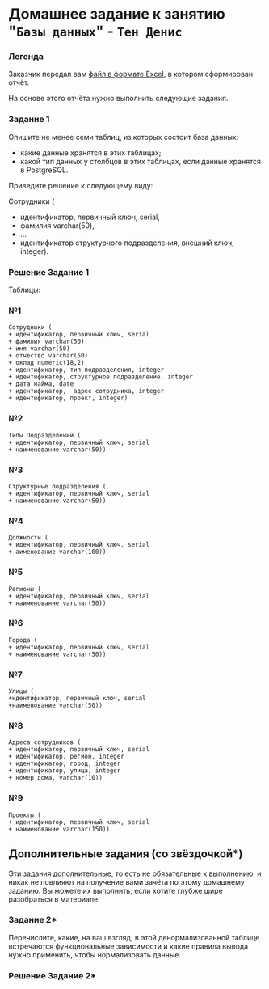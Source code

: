 # Домашнее задание к занятию "`Базы данных`" - `Тен Денис`

### Легенда

Заказчик передал вам [файл в формате Excel](https://github.com/netology-code/sdb-homeworks/blob/main/resources/hw-12-1.xlsx), в котором сформирован отчёт. 

На основе этого отчёта нужно выполнить следующие задания.

### Задание 1

Опишите не менее семи таблиц, из которых состоит база данных:

- какие данные хранятся в этих таблицах;
- какой тип данных у столбцов в этих таблицах, если данные хранятся в PostgreSQL.

Приведите решение к следующему виду:

Сотрудники (

- идентификатор, первичный ключ, serial,
- фамилия varchar(50),
- ...
- идентификатор структурного подразделения, внешний ключ, integer).

### Решение Задание 1

Таблицы:

### №1
```
Сотрудники (
+ идентификатор, первичный ключ, serial
+ фамилия varchar(50)
+ имя varchar(50)
+ отчество varchar(50)  
+ оклад numeric(18,2) 
+ идентификатор, тип подразделения, integer
+ идентификатор, структурное подразделение, integer
+ дата найма, date
+ идентификатор,  адрес сотрудника, integer
+ идентификатор, проект, integer)
```
### №2
```
Типы Подразделений (
+ идентификатор, первичный ключ, serial
+ наименование varchar(50))
```
### №3
```
Структурные подразделения (
+ идентификатор, первичный ключ, serial
+ наименование varchar(50))
```
### №4
```
Должности (
+ идентификатор, первичный ключ, serial
+ аименование varchar(100))
```
### №5
```
Регионы (
+ идентификатор, первичный ключ, serial
+ наименование varchar(50))
```
### №6
```
Города (
+ идентификатор, первичный ключ, serial
+ наименование varchar(50))
```
### №7
```
Улицы (
+идентификатор, первичный ключ, serial
+наименование varchar(50))
```
### №8
```
Адреса сотрудников (
+ идентификатор, первичный ключ, serial
+ идентификатор, регион, integer
+ идентификатор, город, integer
+ идентификатор, улица, integer
+ номер дома, varchar(10))
```
### №9
```
Проекты (
+ идентификатор, первичный ключ, serial
+ наименование varchar(150))
```







  


## Дополнительные задания (со звёздочкой*)
Эти задания дополнительные, то есть не обязательные к выполнению, и никак не повлияют на получение вами зачёта по этому домашнему заданию. Вы можете их выполнить, если хотите глубже шире разобраться в материале.


### Задание 2*

Перечислите, какие, на ваш взгляд, в этой денормализованной таблице встречаются функциональные зависимости и какие правила вывода нужно применить, чтобы нормализовать данные.

### Решение Задание 2*
